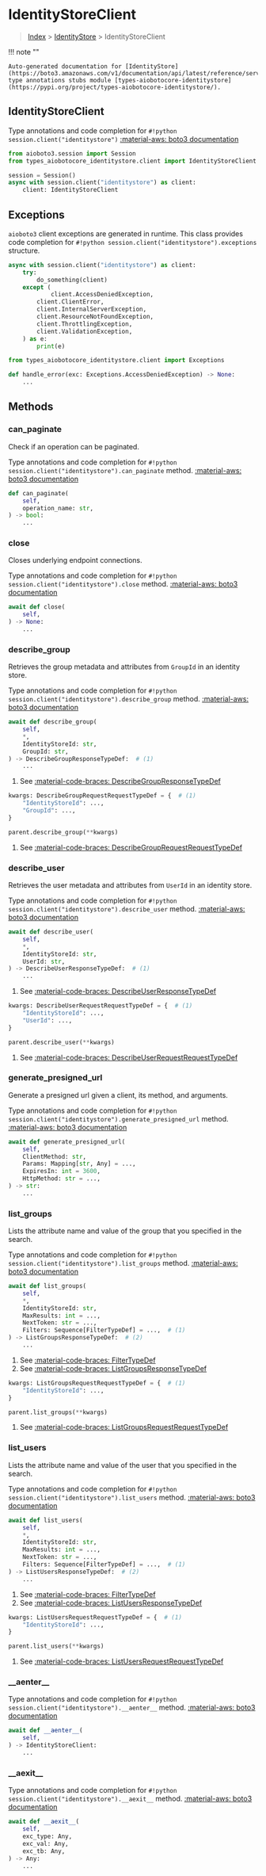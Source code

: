 # IdentityStoreClient

> [Index](../README.md) > [IdentityStore](./README.md) > IdentityStoreClient

!!! note ""

    Auto-generated documentation for [IdentityStore](https://boto3.amazonaws.com/v1/documentation/api/latest/reference/services/identitystore.html#IdentityStore)
    type annotations stubs module [types-aiobotocore-identitystore](https://pypi.org/project/types-aiobotocore-identitystore/).

## IdentityStoreClient

Type annotations and code completion for `#!python session.client("identitystore")`
[:material-aws: boto3 documentation](https://boto3.amazonaws.com/v1/documentation/api/latest/reference/services/identitystore.html#IdentityStore.Client)

```python title="Usage example"
from aioboto3.session import Session
from types_aiobotocore_identitystore.client import IdentityStoreClient

session = Session()
async with session.client("identitystore") as client:
    client: IdentityStoreClient
```

## Exceptions


`aioboto3` client exceptions are generated in runtime.
This class provides code completion for `#!python session.client("identitystore").exceptions` structure.

```python title="Usage example"
async with session.client("identitystore") as client:
    try:
        do_something(client)
    except (
            client.AccessDeniedException,
        client.ClientError,
        client.InternalServerException,
        client.ResourceNotFoundException,
        client.ThrottlingException,
        client.ValidationException,
    ) as e:
        print(e)
```

```python title="Type checking example"
from types_aiobotocore_identitystore.client import Exceptions

def handle_error(exc: Exceptions.AccessDeniedException) -> None:
    ...
```


## Methods


### can\_paginate

Check if an operation can be paginated.

Type annotations and code completion for `#!python session.client("identitystore").can_paginate` method.
[:material-aws: boto3 documentation](https://boto3.amazonaws.com/v1/documentation/api/latest/reference/services/identitystore.html#IdentityStore.Client.can_paginate)

```python title="Method definition"
def can_paginate(
    self,
    operation_name: str,
) -> bool:
    ...
```


### close

Closes underlying endpoint connections.

Type annotations and code completion for `#!python session.client("identitystore").close` method.
[:material-aws: boto3 documentation](https://boto3.amazonaws.com/v1/documentation/api/latest/reference/services/identitystore.html#IdentityStore.Client.close)

```python title="Method definition"
await def close(
    self,
) -> None:
    ...
```


### describe\_group

Retrieves the group metadata and attributes from `GroupId` in an identity store.

Type annotations and code completion for `#!python session.client("identitystore").describe_group` method.
[:material-aws: boto3 documentation](https://boto3.amazonaws.com/v1/documentation/api/latest/reference/services/identitystore.html#IdentityStore.Client.describe_group)

```python title="Method definition"
await def describe_group(
    self,
    *,
    IdentityStoreId: str,
    GroupId: str,
) -> DescribeGroupResponseTypeDef:  # (1)
    ...
```

1. See [:material-code-braces: DescribeGroupResponseTypeDef](./type_defs.md#describegroupresponsetypedef) 


```python title="Usage example with kwargs"
kwargs: DescribeGroupRequestRequestTypeDef = {  # (1)
    "IdentityStoreId": ...,
    "GroupId": ...,
}

parent.describe_group(**kwargs)
```

1. See [:material-code-braces: DescribeGroupRequestRequestTypeDef](./type_defs.md#describegrouprequestrequesttypedef) 

### describe\_user

Retrieves the user metadata and attributes from `UserId` in an identity store.

Type annotations and code completion for `#!python session.client("identitystore").describe_user` method.
[:material-aws: boto3 documentation](https://boto3.amazonaws.com/v1/documentation/api/latest/reference/services/identitystore.html#IdentityStore.Client.describe_user)

```python title="Method definition"
await def describe_user(
    self,
    *,
    IdentityStoreId: str,
    UserId: str,
) -> DescribeUserResponseTypeDef:  # (1)
    ...
```

1. See [:material-code-braces: DescribeUserResponseTypeDef](./type_defs.md#describeuserresponsetypedef) 


```python title="Usage example with kwargs"
kwargs: DescribeUserRequestRequestTypeDef = {  # (1)
    "IdentityStoreId": ...,
    "UserId": ...,
}

parent.describe_user(**kwargs)
```

1. See [:material-code-braces: DescribeUserRequestRequestTypeDef](./type_defs.md#describeuserrequestrequesttypedef) 

### generate\_presigned\_url

Generate a presigned url given a client, its method, and arguments.

Type annotations and code completion for `#!python session.client("identitystore").generate_presigned_url` method.
[:material-aws: boto3 documentation](https://boto3.amazonaws.com/v1/documentation/api/latest/reference/services/identitystore.html#IdentityStore.Client.generate_presigned_url)

```python title="Method definition"
await def generate_presigned_url(
    self,
    ClientMethod: str,
    Params: Mapping[str, Any] = ...,
    ExpiresIn: int = 3600,
    HttpMethod: str = ...,
) -> str:
    ...
```


### list\_groups

Lists the attribute name and value of the group that you specified in the
search.

Type annotations and code completion for `#!python session.client("identitystore").list_groups` method.
[:material-aws: boto3 documentation](https://boto3.amazonaws.com/v1/documentation/api/latest/reference/services/identitystore.html#IdentityStore.Client.list_groups)

```python title="Method definition"
await def list_groups(
    self,
    *,
    IdentityStoreId: str,
    MaxResults: int = ...,
    NextToken: str = ...,
    Filters: Sequence[FilterTypeDef] = ...,  # (1)
) -> ListGroupsResponseTypeDef:  # (2)
    ...
```

1. See [:material-code-braces: FilterTypeDef](./type_defs.md#filtertypedef) 
2. See [:material-code-braces: ListGroupsResponseTypeDef](./type_defs.md#listgroupsresponsetypedef) 


```python title="Usage example with kwargs"
kwargs: ListGroupsRequestRequestTypeDef = {  # (1)
    "IdentityStoreId": ...,
}

parent.list_groups(**kwargs)
```

1. See [:material-code-braces: ListGroupsRequestRequestTypeDef](./type_defs.md#listgroupsrequestrequesttypedef) 

### list\_users

Lists the attribute name and value of the user that you specified in the search.

Type annotations and code completion for `#!python session.client("identitystore").list_users` method.
[:material-aws: boto3 documentation](https://boto3.amazonaws.com/v1/documentation/api/latest/reference/services/identitystore.html#IdentityStore.Client.list_users)

```python title="Method definition"
await def list_users(
    self,
    *,
    IdentityStoreId: str,
    MaxResults: int = ...,
    NextToken: str = ...,
    Filters: Sequence[FilterTypeDef] = ...,  # (1)
) -> ListUsersResponseTypeDef:  # (2)
    ...
```

1. See [:material-code-braces: FilterTypeDef](./type_defs.md#filtertypedef) 
2. See [:material-code-braces: ListUsersResponseTypeDef](./type_defs.md#listusersresponsetypedef) 


```python title="Usage example with kwargs"
kwargs: ListUsersRequestRequestTypeDef = {  # (1)
    "IdentityStoreId": ...,
}

parent.list_users(**kwargs)
```

1. See [:material-code-braces: ListUsersRequestRequestTypeDef](./type_defs.md#listusersrequestrequesttypedef) 

### \_\_aenter\_\_



Type annotations and code completion for `#!python session.client("identitystore").__aenter__` method.
[:material-aws: boto3 documentation](https://boto3.amazonaws.com/v1/documentation/api/latest/reference/services/identitystore.html#IdentityStore.Client.__aenter__)

```python title="Method definition"
await def __aenter__(
    self,
) -> IdentityStoreClient:
    ...
```


### \_\_aexit\_\_



Type annotations and code completion for `#!python session.client("identitystore").__aexit__` method.
[:material-aws: boto3 documentation](https://boto3.amazonaws.com/v1/documentation/api/latest/reference/services/identitystore.html#IdentityStore.Client.__aexit__)

```python title="Method definition"
await def __aexit__(
    self,
    exc_type: Any,
    exc_val: Any,
    exc_tb: Any,
) -> Any:
    ...
```






